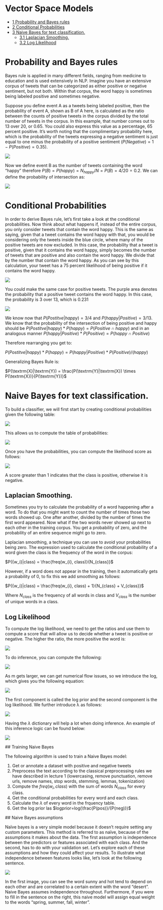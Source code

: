 # Vector Space Models


- [<span class="toc-section-number">1</span> Probability and Bayes
  rules](#probability-and-bayes-rules)
- [<span class="toc-section-number">2</span> Conditional
  Probabilities](#conditional-probabilities)
- [<span class="toc-section-number">3</span> Naive Bayes for text
  classification.](#naive-bayes-for-text-classification)
  - [<span class="toc-section-number">3.1</span> Laplacian
    Smoothing.](#laplacian-smoothing)
  - [<span class="toc-section-number">3.2</span> Log
    Likelihood](#log-likelihood)

# Probability and Bayes rules

Bayes rule is applied in many different fields, ranging from medicine to
education and is used extensively in NLP. Imagine you have an extensive
corpus of tweets that can be categorized as either positive or negative
sentiment, but not both. Within that corpus, the word happy is sometimes
being labeled positive and sometimes negative.

Suppose you define event A as a tweets being labeled positive, then the
probability of event A, shown as B of A here, is calculated as the ratio
between the counts of positive tweets in the corpus divided by the total
number of tweets in the corpus. In this example, that number comes out
to 13 over 20, or 0.65. You could also express this value as a
percentage, 65 percent positive. It’s worth noting that the
complimentary probability here, which is the probability of the tweets
expressing a negative sentiment is just equal to one minus the
probability of a positive sentiment
($P(Negative) = 1-P(Positive) = 0.35$).

![](images/bayes-probability.PNG)

Now we define event B as the number of tweets containing the word
“happy” therefore $P(B) = P(happy) = N_{happy} / N = P(B) = 4/20 = 0.2$.
We can define the probability of intersection as:

![](images/intersection-prob-bayes.PNG)

# Conditional Probabilities

In order to derive Bayes rule, let’s first take a look at the
conditional probabilities. Now think about what happens if, instead of
the entire corpus, you only consider tweets that contain the word happy.
This is the same as saying, given that a tweet contains the word happy
with that, you would be considering only the tweets inside the blue
circle, where many of the positive tweets are now excluded. In this
case, the probability that a tweet is positive, given that it contains
the word happy, simply becomes the number of tweets that are positive
and also contain the word happy. We divide that by the number that
contain the word happy. As you can see by this calculation, your tweet
has a 75 percent likelihood of being positive if it contains the word
happy.

![](images/bayes-rule-1.PNG)

You could make the same case for positive tweets. The purple area
denotes the probability that a positive tweet contains the word happy.
In this case, the probability is 3 over 13, which is 0.231

![](images/bayes-rule-2.PNG)

We know now that $P(Postitve | happy) = 3/4$ and
$P(happy | Positive) = 3/13$. We know that the probability of the
intersection of being positive and happy should be
$P(Postitve | happy) * P(happy) = P(Positive \cap happy)$ and in an
analogous manner
$P(happy | Positive) * P(Positive) = P(happy \cap Positive)$

Therefore rearranging you get to:

$P(Postitve | happy) * P(happy) = P(happy | Positive) * P(Positive) / (happy)$

Generalizing Bayes Rule is:

$P(\textrm{X}|\textrm{Y}) = \frac{P(\textrm{Y}|\textrm{X}) \times P(\textrm{X})}{P(\textrm{Y})}$

# Naive Bayes for text classification.

To build a classifier, we will first start by creating conditional
probabilities given the following table:

![](images/freq-table-bayes.png)

This allows us to compute the table of probabilities:

![](images/prob-table-bayes.png)

Once you have the probabilities, you can compute the likelihood score as
follows:

![](images/likelihood-bayes.png)

A score greater than 1 indicates that the class is positive, otherwise
it is negative.

## Laplacian Smoothing.

Sometimes you try to calculate the probability of a word happening after
a word. To do that you might want to count the number of times those two
words showed up. One after another, divided by the number of times the
first word appeared. Now what if the two words never showed up next to
each other in the training corpus. You get a probability of zero, and
the probability of an entire sequence might go to zero.

Laplacian smoothing, a technique you can use to avoid your probabilities
being zero. The expression used to calculate the conditional probability
of a word given the class is the frequency of the word in the corpus:

$P({w_i}|class) = \frac{freq(w_{i}, class)}{N_{class}}$

However, if a word does not appear in the training, then it
automatically gets a probability of 0, to fix this we add smoothing as
follows:

$P({w_i}|class) = \frac{freq(w_{i}, class) + 1}{N_{class} + V_{class}}$

Where $N_{class}$ is the frequency of all words in class and $V_{class}$
is the number of unique words in a class.

## Log Likelihood

To compute the log likelihood, we need to get the ratios and use them to
compute a score that will allow us to decide whether a tweet is positive
or negative. The higher the ratio, the more positive the word is:

![](images/log-likelihood-ratio.png)

To do inference, you can compute the following:

![](images/prior-ratio.PNG)

As m gets larger, we can get numerical flow issues, so we introduce the
log, which gives you the following equation:

![](images/log-prior-ratio.PNG)

The first component is called the log prior and the second component is
the log likelihood. We further introduce λ as follows:

![](images/lambda-dict.png)

Having the $\lambda$ dictionary will help a lot when doing inference. An
example of this inference logic can be found below:

![](images/lambda-inference-example.png)

\## Training Naive Bayes

The following algorithm is used to train a Naive Bayes model:

1.  Get or annotate a dataset with positive and negative tweets
2.  Preprocess the text according to the classical preprocessing rules
    we have described in lecture 1 (lowercasing, remove punctuation,
    remove urls, remove names, stop words, stemming, lemmas,
    tokenization)
3.  Compute the $freq(w_{i}, class)$ with the sum of words $N_{class}$
    for every class.
4.  Get the conditional probabilities for every word and each class.
5.  Calculate the $\lambda$ of every word in the frquency table.
6.  Get the log prior las $logprior=log(\frac{P(pos)}/{P(neg)})$

\## Naive Bayes assumptions

Naïve bayes is a very simple model because it doesn’t require setting
any custom parameters. This method is referred to as naïve, because of
the assumptions it makes about the data. The first assumption is
independence between the predictors or features associated with each
class. And the second, has to do with your validation set. Let’s explore
each of these assumptions and how they could affect your results. To
illustrate what independence between features looks like, let’s look at
the following sentence.

![](images/assumptions-bayes.png)

In the first image, you can see the word sunny and hot tend to depend on
each other and are correlated to a certain extent with the word
“desert”. Naive Bayes assumes independence throughout. Furthermore, if
you were to fill in the sentence on the right, this naive model will
assign equal weight to the words “spring, summer, fall, winter”.
